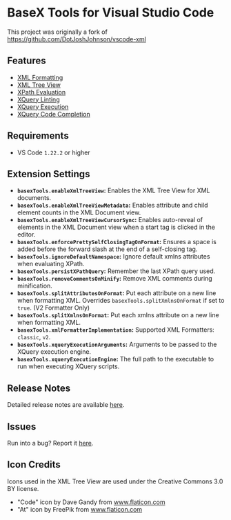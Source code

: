 # BaseX Tools for Visual Studio Code
This project was originally a fork of https://github.com/DotJoshJohnson/vscode-xml


## Features
* [XML Formatting](https://github.com/DotJoshJohnson/vscode-xml/wiki/xml-formatting)
* [XML Tree View](https://github.com/DotJoshJohnson/vscode-xml/wiki/xml-tree-view)
* [XPath Evaluation](https://github.com/DotJoshJohnson/vscode-xml/wiki/xpath-evaluation)
* [XQuery Linting](https://github.com/DotJoshJohnson/vscode-xml/wiki/xquery-linting)
* [XQuery Execution](https://github.com/DotJoshJohnson/vscode-xml/wiki/xquery-script-execution)
* [XQuery Code Completion](https://github.com/DotJoshJohnson/vscode-xml/wiki/xquery-code-completion)

## Requirements
* VS Code `1.22.2` or higher

## Extension Settings
* **`basexTools.enableXmlTreeView`:** Enables the XML Tree View for XML documents.
* **`basexTools.enableXmlTreeViewMetadata`:** Enables attribute and child element counts in the XML Document view.
* **`basexTools.enableXmlTreeViewCursorSync`:** Enables auto-reveal of elements in the XML Document view when a start tag is clicked in the editor.
* **`basexTools.enforcePrettySelfClosingTagOnFormat`:** Ensures a space is added before the forward slash at the end of a self-closing tag.
* **`basexTools.ignoreDefaultNamespace`:** Ignore default xmlns attributes when evaluating XPath.
* **`basexTools.persistXPathQuery`:** Remember the last XPath query used.
* **`basexTools.removeCommentsOnMinify`:** Remove XML comments during minification.
* **`basexTools.splitAttributesOnFormat`:** Put each attribute on a new line when formatting XML. Overrides `basexTools.splitXmlnsOnFormat` if set to `true`. (V2 Formatter Only)
* **`basexTools.splitXmlnsOnFormat`:** Put each xmlns attribute on a new line when formatting XML.
* **`basexTools.xmlFormatterImplementation`:** Supported XML Formatters: `classic`, `v2`.
* **`basexTools.xqueryExecutionArguments`:** Arguments to be passed to the XQuery execution engine.
* **`basexTools.xqueryExecutionEngine`:** The full path to the executable to run when executing XQuery scripts.

## Release Notes
Detailed release notes are available [here](https://github.com/DotJoshJohnson/vscode-xml/releases).

## Issues
Run into a bug? Report it [here](https://github.com/DotJoshJohnson/vscode-xml/issues).

## Icon Credits
Icons used in the XML Tree View are used under the Creative Commons 3.0 BY license.
* "Code" icon by Dave Gandy from www.flaticon.com
* "At" icon by FreePik from www.flaticon.com
